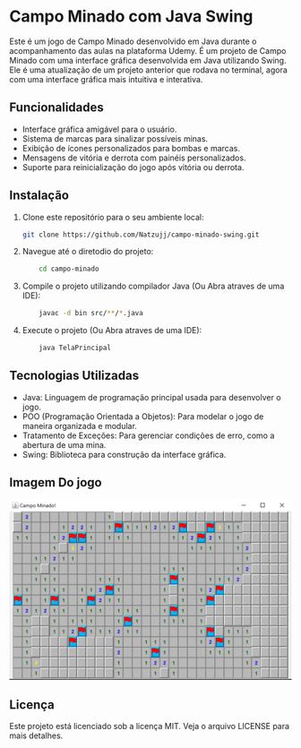# Campo Minado com Java Swing

Este é um jogo de Campo Minado desenvolvido em Java durante o acompanhamento das aulas na plataforma Udemy. É um projeto de Campo Minado com uma interface gráfica desenvolvida em Java utilizando Swing. Ele é uma atualização de um projeto anterior que rodava no terminal, agora com uma interface gráfica mais intuitiva e interativa.

## Funcionalidades

- Interface gráfica amigável para o usuário.
- Sistema de marcas para sinalizar possíveis minas.
- Exibição de ícones personalizados para bombas e marcas.
- Mensagens de vitória e derrota com painéis personalizados.
- Suporte para reinicialização do jogo após vitória ou derrota.

## Instalação

1. Clone este repositório para o seu ambiente local:

   ```bash
   git clone https://github.com/Natzujj/campo-minado-swing.git
   ```

2. Navegue até o diretodio do projeto:
    ```bash
        cd campo-minado
    ```

3. Compile o projeto utilizando compilador Java (Ou Abra atraves de uma IDE):
    ```bash
        javac -d bin src/**/*.java
    ```

4. Execute o projeto (Ou Abra atraves de uma IDE):
    ```bash
        java TelaPrincipal
    ```

## Tecnologias Utilizadas

* Java: Linguagem de programação principal usada para desenvolver o jogo.
* POO (Programação Orientada a Objetos): Para modelar o jogo de maneira organizada e modular.
* Tratamento de Exceções: Para gerenciar condições de erro, como a abertura de uma mina.
* Swing: Biblioteca para construção da interface gráfica.

## Imagem Do jogo
![Screenshot Campo Minado](assets/Screenshot_1.png)

## Licença
Este projeto está licenciado sob a licença MIT. Veja o arquivo LICENSE para mais detalhes.